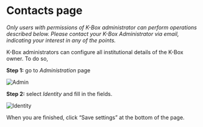 # Contacts page

_Only users with permissions of K-Box administrator can perform operations described below. Please contact your K-Box Administrator via email, indicating your interest in any of the points._

K-Box administrators can configure all institutional details of the K-Box owner. To do so, 

**Step 1:** go to _Administration_ page 

![Admin](../images/admin-page.PNG)

**Step 2:** select _Identity_ and fill in the fields. 

![Identity](./images/identity.png)

When you are finished, click “Save settings” at the bottom of the page.